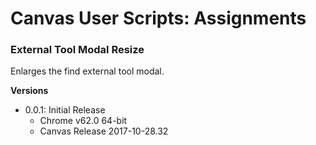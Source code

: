 # Canvas User Scripts: Assignments

### External Tool Modal Resize

Enlarges the find external tool modal.

**Versions**

- 0.0.1: Initial Release
  - Chrome v62.0 64-bit
  - Canvas Release 2017-10-28.32
